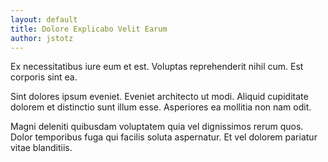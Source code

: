 ```yaml
---
layout: default
title: Dolore Explicabo Velit Earum
author: jstotz
---
```


Ex necessitatibus iure eum et est. Voluptas reprehenderit nihil cum. Est corporis sint ea.

Sint dolores ipsum eveniet. Eveniet architecto ut modi. Aliquid cupiditate dolorem et distinctio sunt illum esse. Asperiores ea mollitia non nam odit.

Magni deleniti quibusdam voluptatem quia vel dignissimos rerum quos. Dolor temporibus fuga qui facilis soluta aspernatur. Et vel dolorem pariatur vitae blanditiis.
